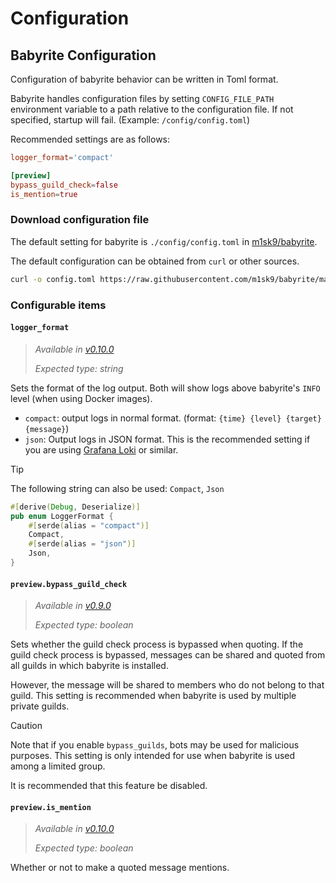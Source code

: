 # Configuration

<!-- toc -->

## Babyrite Configuration

Configuration of babyrite behavior can be written in Toml format.

Babyrite handles configuration files by setting `CONFIG_FILE_PATH` environment variable to a path relative to the configuration file. If not specified, startup will fail. (Example: `/config/config.toml`)

Recommended settings are as follows:

```toml
logger_format='compact'

[preview]
bypass_guild_check=false
is_mention=true
```

### Download configuration file

The default setting for babyrite is `./config/config.toml` in [m1sk9/babyrite](https://github.com/m1sk9/babyrite).

The default configuration can be obtained from `curl` or other sources.

```sh
curl -o config.toml https://raw.githubusercontent.com/m1sk9/babyrite/main/config/config.toml
```

### Configurable items

#### `logger_format`

> *Available in [v0.10.0](https://github.com/m1sk9/babyrite/releases/tag/babyrite-v0.10.0)*
>
> *Expected type: string*

Sets the format of the log output. Both will show logs above babyrite's `INFO` level (when using Docker images).

* `compact`: output logs in normal format. (format: `{time} {level} {target} {message}`)
* `json`: Output logs in JSON format. This is the recommended setting if you are using [Grafana Loki](https://grafana.com/oss/loki/) or similar.

> [!TIP]
>
> The following string can also be used: `Compact`, `Json`
>
> ```rs
> #[derive(Debug, Deserialize)]
> pub enum LoggerFormat {
>     #[serde(alias = "compact")]
>     Compact,
>     #[serde(alias = "json")]
>     Json,
> }
> ```

#### `preview.bypass_guild_check`

> *Available in [v0.9.0](https://github.com/m1sk9/babyrite/releases/tag/babyrite-v0.9.0)*
>
> *Expected type: boolean*

Sets whether the guild check process is bypassed when quoting.
If the guild check process is bypassed, messages can be shared and quoted from all guilds in which babyrite is installed.

However, the message will be shared to members who do not belong to that guild. This setting is recommended when babyrite is used by multiple private guilds.

> [!CAUTION]
>
> Note that if you enable `bypass_guilds`, bots may be used for malicious purposes. This setting is only intended for use when babyrite is used among a limited group.
>
> It is recommended that this feature be disabled.

#### `preview.is_mention`

> *Available in [v0.10.0](https://github.com/m1sk9/babyrite/releases/tag/babyrite-v0.10.0)*
>
> *Expected type: boolean*

Whether or not to make a quoted message mentions.
